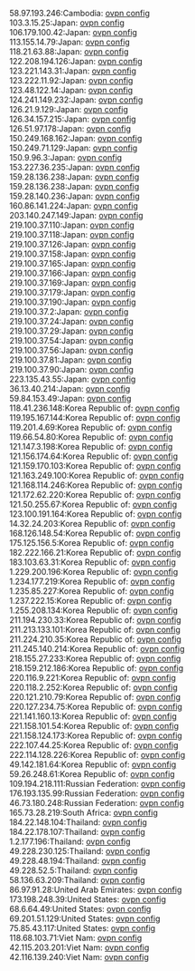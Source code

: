 58.97.193.246:Cambodia: [ovpn config](vpn/58_97_193_246.ovpn)  
103.3.15.25:Japan: [ovpn config](vpn/103_3_15_25.ovpn)  
106.179.100.42:Japan: [ovpn config](vpn/106_179_100_42.ovpn)  
113.155.14.79:Japan: [ovpn config](vpn/113_155_14_79.ovpn)  
118.21.63.88:Japan: [ovpn config](vpn/118_21_63_88.ovpn)  
122.208.194.126:Japan: [ovpn config](vpn/122_208_194_126.ovpn)  
123.221.143.31:Japan: [ovpn config](vpn/123_221_143_31.ovpn)  
123.222.11.92:Japan: [ovpn config](vpn/123_222_11_92.ovpn)  
123.48.122.14:Japan: [ovpn config](vpn/123_48_122_14.ovpn)  
124.241.149.232:Japan: [ovpn config](vpn/124_241_149_232.ovpn)  
126.21.9.129:Japan: [ovpn config](vpn/126_21_9_129.ovpn)  
126.34.157.215:Japan: [ovpn config](vpn/126_34_157_215.ovpn)  
126.51.97.178:Japan: [ovpn config](vpn/126_51_97_178.ovpn)  
150.249.168.162:Japan: [ovpn config](vpn/150_249_168_162.ovpn)  
150.249.71.129:Japan: [ovpn config](vpn/150_249_71_129.ovpn)  
150.9.96.3:Japan: [ovpn config](vpn/150_9_96_3.ovpn)  
153.227.36.235:Japan: [ovpn config](vpn/153_227_36_235.ovpn)  
159.28.136.238:Japan: [ovpn config](vpn/159_28_136_238.ovpn)  
159.28.136.238:Japan: [ovpn config](vpn/159_28_136_238.ovpn)  
159.28.140.236:Japan: [ovpn config](vpn/159_28_140_236.ovpn)  
160.86.141.224:Japan: [ovpn config](vpn/160_86_141_224.ovpn)  
203.140.247.149:Japan: [ovpn config](vpn/203_140_247_149.ovpn)  
219.100.37.110:Japan: [ovpn config](vpn/219_100_37_110.ovpn)  
219.100.37.118:Japan: [ovpn config](vpn/219_100_37_118.ovpn)  
219.100.37.126:Japan: [ovpn config](vpn/219_100_37_126.ovpn)  
219.100.37.158:Japan: [ovpn config](vpn/219_100_37_158.ovpn)  
219.100.37.165:Japan: [ovpn config](vpn/219_100_37_165.ovpn)  
219.100.37.166:Japan: [ovpn config](vpn/219_100_37_166.ovpn)  
219.100.37.169:Japan: [ovpn config](vpn/219_100_37_169.ovpn)  
219.100.37.179:Japan: [ovpn config](vpn/219_100_37_179.ovpn)  
219.100.37.190:Japan: [ovpn config](vpn/219_100_37_190.ovpn)  
219.100.37.2:Japan: [ovpn config](vpn/219_100_37_2.ovpn)  
219.100.37.24:Japan: [ovpn config](vpn/219_100_37_24.ovpn)  
219.100.37.29:Japan: [ovpn config](vpn/219_100_37_29.ovpn)  
219.100.37.54:Japan: [ovpn config](vpn/219_100_37_54.ovpn)  
219.100.37.56:Japan: [ovpn config](vpn/219_100_37_56.ovpn)  
219.100.37.81:Japan: [ovpn config](vpn/219_100_37_81.ovpn)  
219.100.37.90:Japan: [ovpn config](vpn/219_100_37_90.ovpn)  
223.135.43.55:Japan: [ovpn config](vpn/223_135_43_55.ovpn)  
36.13.40.214:Japan: [ovpn config](vpn/36_13_40_214.ovpn)  
59.84.153.49:Japan: [ovpn config](vpn/59_84_153_49.ovpn)  
118.41.236.148:Korea Republic of: [ovpn config](vpn/118_41_236_148.ovpn)  
119.195.167.144:Korea Republic of: [ovpn config](vpn/119_195_167_144.ovpn)  
119.201.4.69:Korea Republic of: [ovpn config](vpn/119_201_4_69.ovpn)  
119.66.54.80:Korea Republic of: [ovpn config](vpn/119_66_54_80.ovpn)  
121.147.3.198:Korea Republic of: [ovpn config](vpn/121_147_3_198.ovpn)  
121.156.174.64:Korea Republic of: [ovpn config](vpn/121_156_174_64.ovpn)  
121.159.170.103:Korea Republic of: [ovpn config](vpn/121_159_170_103.ovpn)  
121.163.249.100:Korea Republic of: [ovpn config](vpn/121_163_249_100.ovpn)  
121.168.114.246:Korea Republic of: [ovpn config](vpn/121_168_114_246.ovpn)  
121.172.62.220:Korea Republic of: [ovpn config](vpn/121_172_62_220.ovpn)  
121.50.255.67:Korea Republic of: [ovpn config](vpn/121_50_255_67.ovpn)  
123.100.191.164:Korea Republic of: [ovpn config](vpn/123_100_191_164.ovpn)  
14.32.24.203:Korea Republic of: [ovpn config](vpn/14_32_24_203.ovpn)  
168.126.148.54:Korea Republic of: [ovpn config](vpn/168_126_148_54.ovpn)  
175.125.156.5:Korea Republic of: [ovpn config](vpn/175_125_156_5.ovpn)  
182.222.166.21:Korea Republic of: [ovpn config](vpn/182_222_166_21.ovpn)  
183.103.63.31:Korea Republic of: [ovpn config](vpn/183_103_63_31.ovpn)  
1.229.200.196:Korea Republic of: [ovpn config](vpn/1_229_200_196.ovpn)  
1.234.177.219:Korea Republic of: [ovpn config](vpn/1_234_177_219.ovpn)  
1.235.85.227:Korea Republic of: [ovpn config](vpn/1_235_85_227.ovpn)  
1.237.222.15:Korea Republic of: [ovpn config](vpn/1_237_222_15.ovpn)  
1.255.208.134:Korea Republic of: [ovpn config](vpn/1_255_208_134.ovpn)  
211.194.230.33:Korea Republic of: [ovpn config](vpn/211_194_230_33.ovpn)  
211.213.133.101:Korea Republic of: [ovpn config](vpn/211_213_133_101.ovpn)  
211.224.210.35:Korea Republic of: [ovpn config](vpn/211_224_210_35.ovpn)  
211.245.140.214:Korea Republic of: [ovpn config](vpn/211_245_140_214.ovpn)  
218.155.27.233:Korea Republic of: [ovpn config](vpn/218_155_27_233.ovpn)  
218.159.212.186:Korea Republic of: [ovpn config](vpn/218_159_212_186.ovpn)  
220.116.9.221:Korea Republic of: [ovpn config](vpn/220_116_9_221.ovpn)  
220.118.2.252:Korea Republic of: [ovpn config](vpn/220_118_2_252.ovpn)  
220.121.210.79:Korea Republic of: [ovpn config](vpn/220_121_210_79.ovpn)  
220.127.234.75:Korea Republic of: [ovpn config](vpn/220_127_234_75.ovpn)  
221.141.160.13:Korea Republic of: [ovpn config](vpn/221_141_160_13.ovpn)  
221.158.101.54:Korea Republic of: [ovpn config](vpn/221_158_101_54.ovpn)  
221.158.124.173:Korea Republic of: [ovpn config](vpn/221_158_124_173.ovpn)  
222.107.44.25:Korea Republic of: [ovpn config](vpn/222_107_44_25.ovpn)  
222.114.128.226:Korea Republic of: [ovpn config](vpn/222_114_128_226.ovpn)  
49.142.181.64:Korea Republic of: [ovpn config](vpn/49_142_181_64.ovpn)  
59.26.248.61:Korea Republic of: [ovpn config](vpn/59_26_248_61.ovpn)  
109.194.218.111:Russian Federation: [ovpn config](vpn/109_194_218_111.ovpn)  
176.193.135.99:Russian Federation: [ovpn config](vpn/176_193_135_99.ovpn)  
46.73.180.248:Russian Federation: [ovpn config](vpn/46_73_180_248.ovpn)  
165.73.28.219:South Africa: [ovpn config](vpn/165_73_28_219.ovpn)  
184.22.148.104:Thailand: [ovpn config](vpn/184_22_148_104.ovpn)  
184.22.178.107:Thailand: [ovpn config](vpn/184_22_178_107.ovpn)  
1.2.177.196:Thailand: [ovpn config](vpn/1_2_177_196.ovpn)  
49.228.230.125:Thailand: [ovpn config](vpn/49_228_230_125.ovpn)  
49.228.48.194:Thailand: [ovpn config](vpn/49_228_48_194.ovpn)  
49.228.52.5:Thailand: [ovpn config](vpn/49_228_52_5.ovpn)  
58.136.63.209:Thailand: [ovpn config](vpn/58_136_63_209.ovpn)  
86.97.91.28:United Arab Emirates: [ovpn config](vpn/86_97_91_28.ovpn)  
173.198.248.39:United States: [ovpn config](vpn/173_198_248_39.ovpn)  
68.6.64.49:United States: [ovpn config](vpn/68_6_64_49.ovpn)  
69.201.51.129:United States: [ovpn config](vpn/69_201_51_129.ovpn)  
75.85.43.117:United States: [ovpn config](vpn/75_85_43_117.ovpn)  
118.68.103.71:Viet Nam: [ovpn config](vpn/118_68_103_71.ovpn)  
42.115.203.201:Viet Nam: [ovpn config](vpn/42_115_203_201.ovpn)  
42.116.139.240:Viet Nam: [ovpn config](vpn/42_116_139_240.ovpn)  
